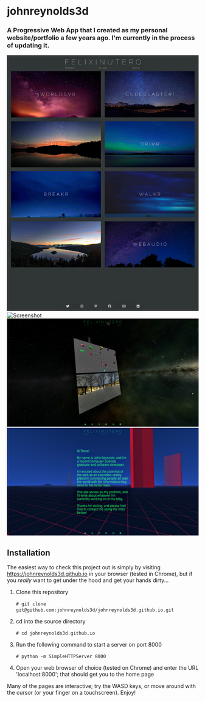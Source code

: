 # johnreynolds3d 

### A Progressive Web App that I created as my personal website/portfolio a few years ago. I'm currently in the process of updating it.

![Screenshot](/img/index.png?raw=true "")
![Screenshot](/img/3worldsvr.png?raw=true "")
![Screenshot](/img/css3d.png?raw=true "")
![Screenshot](/img/info.png?raw=true "")

## Installation

The easiest way to check this project out is simply by visiting https://johnreynolds3d.github.io in your browser (tested in Chrome), but if you *really* want to get under the hood and get your hands dirty...

  1.  Clone this repository  
      ```
      # git clone git@github.com:johnreynolds3d/johnreynolds3d.github.io.git
      ```
  2.  cd into the source directory 
      ```
      # cd johnreynolds3d.github.io
      ```
  3.  Run the following command to start a server on port 8000
      ```
      # python -m SimpleHTTPServer 8000 
      ```
  4.  Open your web browser of choice (tested on Chrome) and enter the URL 
      'localhost:8000'; that should get you to the home page

Many of the pages are interactive; try the WASD keys, or move around with the cursor (or your finger on a touchscreen). Enjoy!

